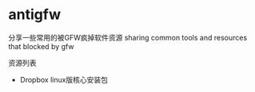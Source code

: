 antigfw
=======

分享一些常用的被GFW疯掉软件资源
sharing common tools and resources that blocked by gfw

资源列表
* Dropbox linux版核心安装包
